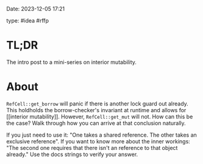 Date: 2023-12-05 17:21

type: #idea #rffp
# TL;DR
The intro post to a mini-series on interior mutability.

# About

`RefCell::get_borrow` will panic if there is another lock guard out already. This holdholds the borrow-checker's invariant at runtime and allows for [[interior mutability]]. However, `RefCell::get_mut` will not. How can this be the case? Walk through how you can arrive at that conclusion naturally.

If you just need to use it: "One takes a shared reference. The other takes an exclusive reference". If you want to know more about the inner workings: "The second one requires that there isn't an reference to that object already." Use the docs strings to verify your answer.